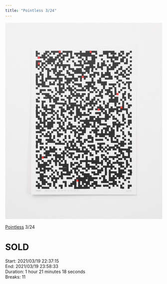 ```yaml
---
title: "Pointless 3/24"
---
```

![](../assets/202105281530.jpg)

[Pointless](202105271855) 3/24 

# SOLD

Start: 2021/03/19 22:37:15  
End: 2021/03/19 23:58:33  
Duration: 1 hour 21 minutes 18 seconds  
Breaks: 11